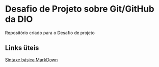 # Desafio de Projeto sobre Git/GitHub da DIO
Repositório criado para  o Desafio de projeto

## Links üteis
[Sintaxe básica MarkDown](https://www.markdownguide.org/)
